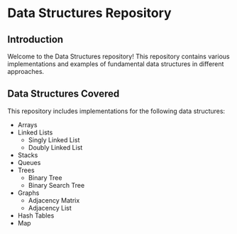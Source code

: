 # Data Structures Repository

## Introduction

Welcome to the Data Structures repository! This repository contains various implementations and examples of fundamental data structures in different approaches.

## Data Structures Covered

This repository includes implementations for the following data structures:

- Arrays
- Linked Lists
  - Singly Linked List
  - Doubly Linked List
- Stacks
- Queues
- Trees
  - Binary Tree
  - Binary Search Tree
- Graphs
  - Adjacency Matrix
  - Adjacency List
- Hash Tables
- Map
